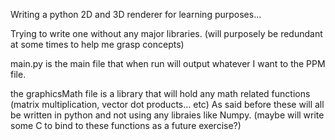 Writing a python 2D and 3D renderer for learning purposes...

Trying to write one without any major libraries. (will purposely be redundant at some times to help me grasp concepts)

main.py is the main file that when run will output whatever I want to the PPM file. 

the graphicsMath file is a library that will hold any math related functions (matrix multiplication, vector dot products... etc) As said before these
will all be written in python and not using any libraies like Numpy. (maybe will write some C to bind to these functions as a future exercise?)


